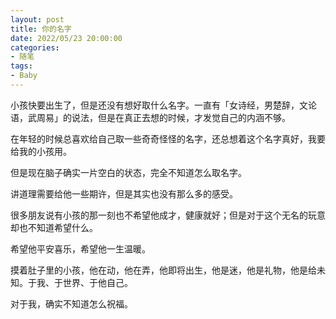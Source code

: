 ```yaml
---
layout: post
title: 你的名字
date: 2022/05/23 20:00:00
categories:
- 随笔
tags:
- Baby
---
```


小孩快要出生了，但是还没有想好取什么名字。一直有「女诗经，男楚辞，文论语，武周易」的说法，但是在真正去想的时候，才发觉自己的内涵不够。

在年轻的时候总喜欢给自己取一些奇奇怪怪的名字，还总想着这个名字真好，我要给我的小孩用。

但是现在脑子确实一片空白的状态，完全不知道怎么取名字。

讲道理需要给他一些期许，但是其实也没有那么多的感受。

很多朋友说有小孩的那一刻也不希望他成才，健康就好；但是对于这个无名的玩意却也不知道希望什么。

希望他平安喜乐，希望他一生温暖。

摸着肚子里的小孩，他在动，他在弄，他即将出生，他是迷，他是礼物，他是给未知。于我、于世界、于他自己。

对于我，确实不知道怎么祝福。
